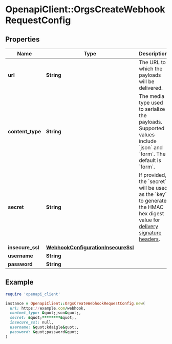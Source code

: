 # OpenapiClient::OrgsCreateWebhookRequestConfig

## Properties

| Name | Type | Description | Notes |
| ---- | ---- | ----------- | ----- |
| **url** | **String** | The URL to which the payloads will be delivered. |  |
| **content_type** | **String** | The media type used to serialize the payloads. Supported values include &#x60;json&#x60; and &#x60;form&#x60;. The default is &#x60;form&#x60;. | [optional] |
| **secret** | **String** | If provided, the &#x60;secret&#x60; will be used as the &#x60;key&#x60; to generate the HMAC hex digest value for [delivery signature headers](https://docs.github.com/webhooks/event-payloads/#delivery-headers). | [optional] |
| **insecure_ssl** | [**WebhookConfigurationInsecureSsl**](WebhookConfigurationInsecureSsl.md) |  | [optional] |
| **username** | **String** |  | [optional] |
| **password** | **String** |  | [optional] |

## Example

```ruby
require 'openapi_client'

instance = OpenapiClient::OrgsCreateWebhookRequestConfig.new(
  url: https://example.com/webhook,
  content_type: &quot;json&quot;,
  secret: &quot;********&quot;,
  insecure_ssl: null,
  username: &quot;kdaigle&quot;,
  password: &quot;password&quot;
)
```

